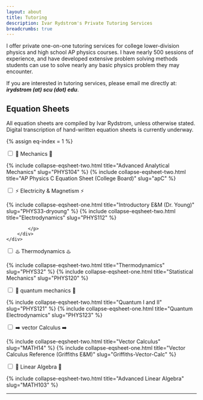 ```yaml
---
layout: about
title: Tutoring 
description: Ivar Rydstrom's Private Tutoring Services
breadcrumbs: true
---
```

I offer private one-on-one tutoring services for college lower-division physics and high school AP physics courses. I have nearly 500 sessions of experience, and have developed extensive problem solving methods students can use to solve nearly any basic physics problem they may encounter.

If you are interested in tutoring services, please email me directly at: ***irydstrom (at) scu (dot) edu***.

## Equation Sheets

All equation sheets are compiled by Ivar Rydstrom, unless otherwise stated. Digital transcription of hand-written equation sheets is currently underway.

{% assign eq-index = 1 %}

<!-- Mechanics -->
<div class="wrap-collapsible">
    <input id="collapsible-mech" class="toggle" type="checkbox">
    <label for="collapsible-mech" class="lbl-toggle">🔨 Mechanics 🔨</label>
    <div class="collapsible-content">
        <div class="content-inner">
            <p>
                {% include collapse-eqsheet-two.html title="Advanced Analytical Mechanics" slug="PHYS104" %}
                {% include collapse-eqsheet-two.html title="AP Physics C Equation Sheet (College Board)" slug="apC" %}
            </p>
        </div>
    </div>
</div>

<!-- Electricity and Magnetism -->
<div class="wrap-collapsible">
    <input id="collapsible-em" class="toggle" type="checkbox">
    <label for="collapsible-em" class="lbl-toggle">⚡ Electricity & Magnetism ⚡</label>
    <div class="collapsible-content">
        <div class="content-inner">
            <p>
                {% include collapse-eqsheet-one.html title="Introductory E&M (Dr. Young)" slug="PHYS33-dryoung" %}
                {% include collapse-eqsheet-two.html title="Electrodynamics" slug="PHYS112" %}
               
            </p>
        </div>
    </div>
</div>

<!-- Thermodynamics -->
<div class="wrap-collapsible">
    <input id="collapsible-thermo" class="toggle" type="checkbox">
    <label for="collapsible-thermo" class="lbl-toggle">♨️ Thermodynamics ♨️</label>
    <div class="collapsible-content">
        <div class="content-inner">
            <p>
                {% include collapse-eqsheet-two.html title="Thermodynamics" slug="PHYS32" %}
                {% include collapse-eqsheet-one.html title="Statistical Mechanics" slug="PHYS120" %}
            </p>
        </div>
    </div>
</div>

<!-- Quantum Mechanics -->
<div class="wrap-collapsible">
    <input id="collapsible-quantum" class="toggle" type="checkbox">
    <label for="collapsible-quantum" class="lbl-toggle">🔬 quantum mechanics 🔬</label>
    <div class="collapsible-content">
        <div class="content-inner">
            <p>
                {% include collapse-eqsheet-two.html title="Quantum I and II" slug="PHYS121" %}
                {% include collapse-eqsheet-one.html title="Quantum Electrodynamics" slug="PHYS123" %}
            </p>
        </div>
    </div>
</div>

<!-- Vector Calculus -->
<div class="wrap-collapsible">
    <input id="collapsible-vector" class="toggle" type="checkbox">
    <label for="collapsible-vector" class="lbl-toggle">➡️ vector Calculus ➡️</label>
    <div class="collapsible-content">
        <div class="content-inner">
            <p>
                {% include collapse-eqsheet-two.html title="Vector Calculus" slug="MATH14" %}
                {% include collapse-eqsheet-one.html title="Vector Calculus Reference (Griffiths E&M)" slug="Griffiths-Vector-Calc" %}
            </p>
        </div>
    </div>
</div>

<!-- Linear Algebra -->
<div class="wrap-collapsible">
    <input id="collapsible-linear" class="toggle" type="checkbox">
    <label for="collapsible-linear" class="lbl-toggle">🔢 Linear Algebra 🔢</label>
    <div class="collapsible-content">
        <div class="content-inner">
            <p>
                {% include collapse-eqsheet-two.html title="Advanced Linear Algebra" slug="MATH103" %}
            </p>
        </div>
    </div>
</div>

---

<br>

<!--author-->
